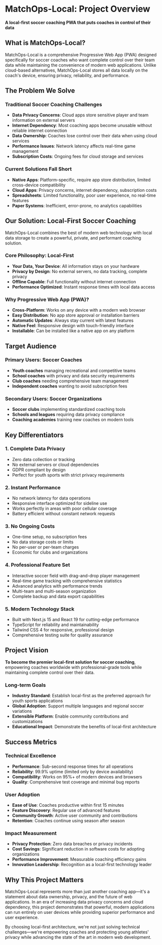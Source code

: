 # MatchOps-Local: Project Overview

**A local-first soccer coaching PWA that puts coaches in control of their data**

## What is MatchOps-Local?

MatchOps-Local is a comprehensive Progressive Web App (PWA) designed specifically for soccer coaches who want complete control over their team data while maintaining the convenience of modern web applications. Unlike cloud-based alternatives, MatchOps-Local stores all data locally on the coach's device, ensuring privacy, reliability, and performance.

## The Problem We Solve

### Traditional Soccer Coaching Challenges
- **Data Privacy Concerns**: Cloud apps store sensitive player and team information on external servers
- **Internet Dependency**: Most coaching apps become unusable without reliable internet connection
- **Data Ownership**: Coaches lose control over their data when using cloud services
- **Performance Issues**: Network latency affects real-time game management
- **Subscription Costs**: Ongoing fees for cloud storage and services

### Current Solutions Fall Short
- **Native Apps**: Platform-specific, require app store distribution, limited cross-device compatibility
- **Cloud Apps**: Privacy concerns, internet dependency, subscription costs
- **Spreadsheets**: Limited functionality, poor user experience, no real-time features
- **Paper Systems**: Inefficient, error-prone, no analytics capabilities

## Our Solution: Local-First Soccer Coaching

MatchOps-Local combines the best of modern web technology with local data storage to create a powerful, private, and performant coaching solution.

### Core Philosophy: Local-First
- **Your Data, Your Device**: All information stays on your hardware
- **Privacy by Design**: No external servers, no data tracking, complete privacy
- **Offline Capable**: Full functionality without internet connection
- **Performance Optimized**: Instant response times with local data access

### Why Progressive Web App (PWA)?
- **Cross-Platform**: Works on any device with a modern web browser
- **Easy Distribution**: No app store approval or installation barriers
- **Automatic Updates**: Always stay current with latest features
- **Native Feel**: Responsive design with touch-friendly interface
- **Installable**: Can be installed like a native app on any platform

## Target Audience

### Primary Users: Soccer Coaches
- **Youth coaches** managing recreational and competitive teams
- **School coaches** with privacy and data security requirements
- **Club coaches** needing comprehensive team management
- **Independent coaches** wanting to avoid subscription fees

### Secondary Users: Soccer Organizations
- **Soccer clubs** implementing standardized coaching tools
- **Schools and leagues** requiring data privacy compliance
- **Coaching academies** training new coaches on modern tools

## Key Differentiators

### 1. **Complete Data Privacy**
- Zero data collection or tracking
- No external servers or cloud dependencies
- GDPR compliant by design
- Perfect for youth sports with strict privacy requirements

### 2. **Instant Performance**
- No network latency for data operations
- Responsive interface optimized for sideline use
- Works perfectly in areas with poor cellular coverage
- Battery efficient without constant network requests

### 3. **No Ongoing Costs**
- One-time setup, no subscription fees
- No data storage costs or limits
- No per-user or per-team charges
- Economic for clubs and organizations

### 4. **Professional Feature Set**
- Interactive soccer field with drag-and-drop player management
- Real-time game tracking with comprehensive statistics
- Advanced analytics with performance trends
- Multi-team and multi-season organization
- Complete backup and data export capabilities

### 5. **Modern Technology Stack**
- Built with Next.js 15 and React 19 for cutting-edge performance
- TypeScript for reliability and maintainability
- Tailwind CSS 4 for responsive, professional design
- Comprehensive testing suite for quality assurance

## Project Vision

**To become the premier local-first solution for soccer coaching**, empowering coaches worldwide with professional-grade tools while maintaining complete control over their data.

### Long-term Goals
- **Industry Standard**: Establish local-first as the preferred approach for youth sports applications
- **Global Adoption**: Support multiple languages and regional soccer variations
- **Extensible Platform**: Enable community contributions and customizations
- **Educational Impact**: Demonstrate the benefits of local-first architecture

## Success Metrics

### Technical Excellence
- **Performance**: Sub-second response times for all operations
- **Reliability**: 99.9% uptime (limited only by device availability)
- **Compatibility**: Works on 95%+ of modern devices and browsers
- **Quality**: Comprehensive test coverage and minimal bug reports

### User Adoption
- **Ease of Use**: Coaches productive within first 15 minutes
- **Feature Discovery**: Regular use of advanced features
- **Community Growth**: Active user community and contributions
- **Retention**: Coaches continue using season after season

### Impact Measurement
- **Privacy Protection**: Zero data breaches or privacy incidents
- **Cost Savings**: Significant reduction in software costs for adopting organizations
- **Performance Improvement**: Measurable coaching efficiency gains
- **Innovation Leadership**: Recognition as a local-first technology leader

## Why This Project Matters

MatchOps-Local represents more than just another coaching app—it's a statement about data ownership, privacy, and the future of web applications. In an era of increasing data privacy concerns and cloud dependency, this project demonstrates that powerful, modern applications can run entirely on user devices while providing superior performance and user experience.

By choosing local-first architecture, we're not just solving technical challenges—we're empowering coaches and protecting young athletes' privacy while advancing the state of the art in modern web development.